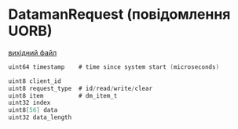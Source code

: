 # DatamanRequest (повідомлення UORB)



[вихідний файл](https://github.com/PX4/PX4-Autopilot/blob/release/1.15/msg/DatamanRequest.msg)

```c
uint64 timestamp    # time since system start (microseconds)

uint8 client_id
uint8 request_type  # id/read/write/clear
uint8 item          # dm_item_t
uint32 index
uint8[56] data
uint32 data_length
```
